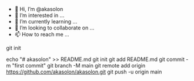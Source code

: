 - 👋 Hi, I’m @akasolon
- 👀 I’m interested in ...
- 🌱 I’m currently learning ...
- 💞️ I’m looking to collaborate on ...
- 📫 How to reach me ...

<!---
akasolon/akasolon is a ✨ special ✨ repository because its `README.md` (this file) appears on your GitHub profile.
You can click the Preview link to take a look at your changes.
--->git init


echo "# akasolon" >> README.md
git init
git add README.md
git commit -m "first commit"
git branch -M main
git remote add origin https://github.com/akasolon/akasolon.git
git push -u origin main
